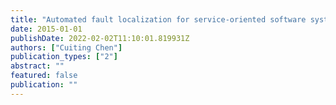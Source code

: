 ```yaml
---
title: "Automated fault localization for service-oriented software systems"
date: 2015-01-01
publishDate: 2022-02-02T11:10:01.819931Z
authors: ["Cuiting Chen"]
publication_types: ["2"]
abstract: ""
featured: false
publication: ""
---
```


